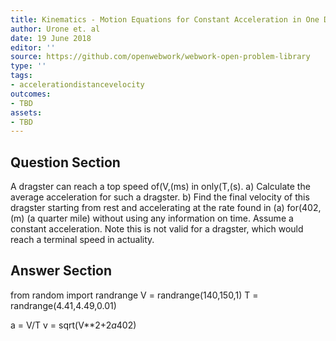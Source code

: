 ```yaml
---
title: Kinematics - Motion Equations for Constant Acceleration in One Dimension
author: Urone et. al
date: 19 June 2018
editor: ''
source: https://github.com/openwebwork/webwork-open-problem-library
type: ''
tags:
- accelerationdistancevelocity
outcomes:
- TBD
assets:
- TBD
---
```


## Question Section 

A dragster can reach a top speed of(V,(ms) in only(T,(s).
a) Calculate the average acceleration for such a dragster.
b) Find the final velocity of this dragster starting from rest and accelerating at the rate found in (a) for(402,(m) (a quarter mile) without using any information on time. Assume a constant acceleration. Note this is not valid for a dragster, which would reach a terminal speed in actuality.
 

## Answer Section

from random import randrange
V = randrange(140,150,1)
T = randrange(4.41,4.49,0.01)

a = V/T
v = sqrt(V**2+2*a*402)